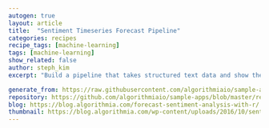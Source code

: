 ```yaml
---
autogen: true
layout: article
title:  "Sentiment Timeseries Forecast Pipeline"
categories: recipes
recipe_tags: [machine-learning]
tags: [machine-learning]
show_related: false
author: steph_kim
excerpt: "Build a pipeline that takes structured text data and show the text's sentiment and sentiment forecast in a time series graph."

generate_from: https://raw.githubusercontent.com/algorithmiaio/sample-apps/master/recipes/sentiment_timeseries_forecast/README.md
repository: https://github.com/algorithmiaio/sample-apps/blob/master/recipes/sentiment_timeseries_forecast/
blog: https://blog.algorithmia.com/forecast-sentiment-analysis-with-r/
thumbnail: https://blog.algorithmia.com/wp-content/uploads/2016/10/sentiment-analysis-r-forecasting.jpg
---
```

